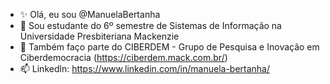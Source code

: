 - ✨ Olá, eu sou @ManuelaBertanha
- 🌱 Sou estudante do 6º semestre de Sistemas de Informação na Universidade Presbiteriana Mackenzie
- 💞️ Também faço parte do CIBERDEM - Grupo de Pesquisa e Inovação em Ciberdemocracia (https://ciberdem.mack.com.br/)
- 📫 Linkedln: https://www.linkedin.com/in/manuela-bertanha/

<!---
ManuelaBertanha/ManuelaBertanha is a ✨ special ✨ repository because its `README.md` (this file) appears on your GitHub profile.
You can click the Preview link to take a look at your changes.
--->
